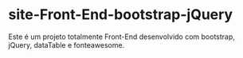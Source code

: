 # site-Front-End-bootstrap-jQuery
Este é um projeto totalmente Front-End desenvolvido com bootstrap, jQuery, dataTable e fonteawesome. 

